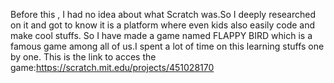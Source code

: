 Before this , I had no idea about what Scratch was.So I deeply researched on it and got to know it is a platform where even kids also easily code and make cool stuffs.
So I have made a game named FLAPPY BIRD which is a famous game among all of us.I spent a lot of time on this learning stuffs one by one.
This is the link to acces the game:https://scratch.mit.edu/projects/451028170
